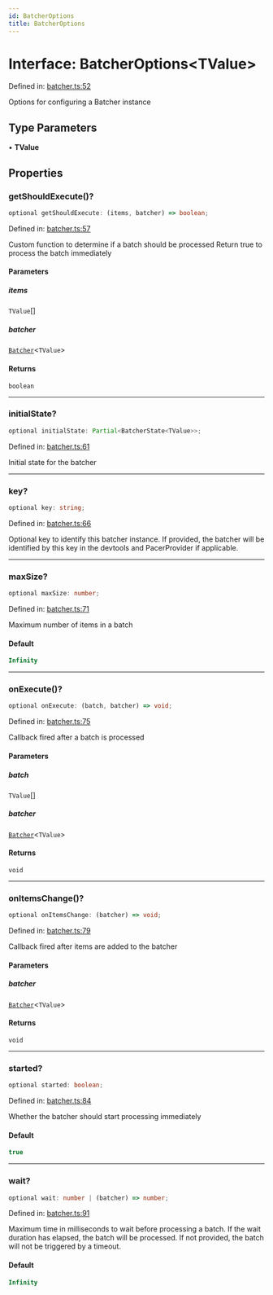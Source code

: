 ```yaml
---
id: BatcherOptions
title: BatcherOptions
---
```


<!-- DO NOT EDIT: this page is autogenerated from the type comments -->

# Interface: BatcherOptions\<TValue\>

Defined in: [batcher.ts:52](https://github.com/TanStack/pacer/blob/main/packages/pacer/src/batcher.ts#L52)

Options for configuring a Batcher instance

## Type Parameters

• **TValue**

## Properties

### getShouldExecute()?

```ts
optional getShouldExecute: (items, batcher) => boolean;
```

Defined in: [batcher.ts:57](https://github.com/TanStack/pacer/blob/main/packages/pacer/src/batcher.ts#L57)

Custom function to determine if a batch should be processed
Return true to process the batch immediately

#### Parameters

##### items

`TValue`[]

##### batcher

[`Batcher`](../../classes/batcher.md)\<`TValue`\>

#### Returns

`boolean`

***

### initialState?

```ts
optional initialState: Partial<BatcherState<TValue>>;
```

Defined in: [batcher.ts:61](https://github.com/TanStack/pacer/blob/main/packages/pacer/src/batcher.ts#L61)

Initial state for the batcher

***

### key?

```ts
optional key: string;
```

Defined in: [batcher.ts:66](https://github.com/TanStack/pacer/blob/main/packages/pacer/src/batcher.ts#L66)

Optional key to identify this batcher instance.
If provided, the batcher will be identified by this key in the devtools and PacerProvider if applicable.

***

### maxSize?

```ts
optional maxSize: number;
```

Defined in: [batcher.ts:71](https://github.com/TanStack/pacer/blob/main/packages/pacer/src/batcher.ts#L71)

Maximum number of items in a batch

#### Default

```ts
Infinity
```

***

### onExecute()?

```ts
optional onExecute: (batch, batcher) => void;
```

Defined in: [batcher.ts:75](https://github.com/TanStack/pacer/blob/main/packages/pacer/src/batcher.ts#L75)

Callback fired after a batch is processed

#### Parameters

##### batch

`TValue`[]

##### batcher

[`Batcher`](../../classes/batcher.md)\<`TValue`\>

#### Returns

`void`

***

### onItemsChange()?

```ts
optional onItemsChange: (batcher) => void;
```

Defined in: [batcher.ts:79](https://github.com/TanStack/pacer/blob/main/packages/pacer/src/batcher.ts#L79)

Callback fired after items are added to the batcher

#### Parameters

##### batcher

[`Batcher`](../../classes/batcher.md)\<`TValue`\>

#### Returns

`void`

***

### started?

```ts
optional started: boolean;
```

Defined in: [batcher.ts:84](https://github.com/TanStack/pacer/blob/main/packages/pacer/src/batcher.ts#L84)

Whether the batcher should start processing immediately

#### Default

```ts
true
```

***

### wait?

```ts
optional wait: number | (batcher) => number;
```

Defined in: [batcher.ts:91](https://github.com/TanStack/pacer/blob/main/packages/pacer/src/batcher.ts#L91)

Maximum time in milliseconds to wait before processing a batch.
If the wait duration has elapsed, the batch will be processed.
If not provided, the batch will not be triggered by a timeout.

#### Default

```ts
Infinity
```
